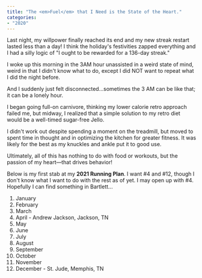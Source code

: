 ```yaml
---
title: "The <em>Fuel</em> that I Need is the State of the Heart."
categories:
- "2020"
---
```


Last night, my willpower finally reached its end and my new streak restart lasted less than a day!  I think the holiday's festivities zapped everything and I had a silly logic of "I ought to be rewarded for a 136-day streak."

I woke up this morning in the 3AM hour unassisted in a weird state of mind, weird in that I didn't know what to do, except I did NOT want to repeat what I did the night before.  

And I suddenly just felt disconnected...sometimes the 3 AM can be like that; it can be a lonely hour.

I began going full-on carnivore, thinking my lower calorie retro approach failed me, but midway, I realized that a simple solution to my retro diet would be a well-timed sugar-free Jello.

I didn't work out despite spending a moment on the treadmill, but moved to spent time in thought and in optimizing the kitchen for greater fitness.  It was likely for the best as my knuckles and ankle put it to good use.

Ultimately, all of this has nothing to do with food or workouts, but the passion of my heart—that drives behavior!

Below is my first stab at my **2021 Running Plan**.  I want #4 and #12, though I don't know what I want to do with the rest as of yet.  I may open up with #4.  Hopefully I can find something in Bartlett...

1. January
2. February
3. March
4. April - Andrew Jackson, Jackson, TN
5. May
6. June
7. July
8. August
9. September
10. October
11. November 
12. December - St. Jude, Memphis, TN